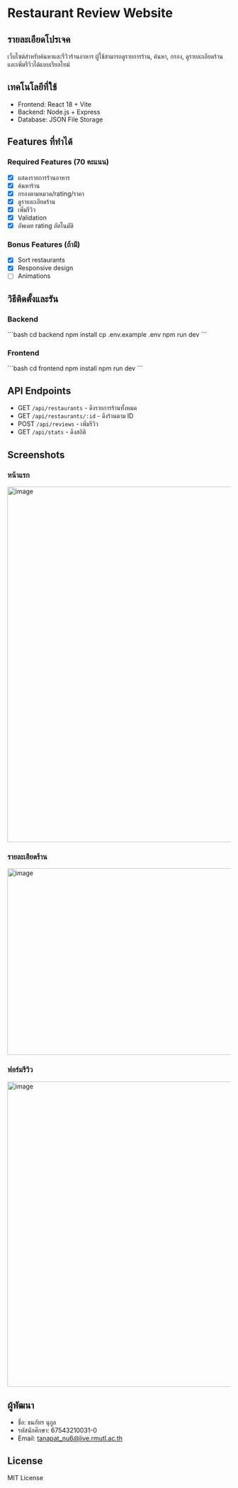 # Restaurant Review Website

## รายละเอียดโปรเจค
เว็บไซต์สำหรับค้นหาและรีวิวร้านอาหาร ผู้ใช้สามารถดูรายการร้าน, ค้นหา, กรอง, ดูรายละเอียดร้าน และเพิ่มรีวิวได้แบบเรียลไทม์

## เทคโนโลยีที่ใช้
- Frontend: React 18 + Vite
- Backend: Node.js + Express
- Database: JSON File Storage

## Features ที่ทำได้
### Required Features (70 คะแนน)
- [x] แสดงรายการร้านอาหาร
- [x] ค้นหาร้าน
- [x] กรองตามหมวด/rating/ราคา
- [x] ดูรายละเอียดร้าน
- [x] เพิ่มรีวิว
- [x] Validation
- [x] อัพเดท rating อัตโนมัติ

### Bonus Features (ถ้ามี)
- [x] Sort restaurants
- [x] Responsive design
- [ ] Animations

## วิธีติดตั้งและรัน

### Backend
\`\`\`bash
cd backend
npm install
cp .env.example .env
npm run dev
\`\`\`

### Frontend
\`\`\`bash
cd frontend
npm install
npm run dev
\`\`\`

## API Endpoints
- GET `/api/restaurants` - ดึงรายการร้านทั้งหมด
- GET `/api/restaurants/:id` - ดึงร้านตาม ID
- POST `/api/reviews` - เพิ่มรีวิว
- GET `/api/stats` - ดึงสถิติ

## Screenshots
### หน้าแรก
<img width="1200" height="800" alt="image" src="https://github.com/user-attachments/assets/94c06768-38f3-4a3d-9227-102fa014c052" />


### รายละเอียดร้าน
<img width="1200" height="420" alt="image" src="https://github.com/user-attachments/assets/fd0d1136-b6f4-4f2c-8a2d-f9cad63d6b69" />



### ฟอร์มรีวิว
<img width="1137" height="687" alt="image" src="https://github.com/user-attachments/assets/58c386c9-6fcf-44c9-8489-856afcda3d9f" />


## ผู้พัฒนา
- ชื่อ: ธนภัทร นุกูล
- รหัสนักศึกษา: 67543210031-0
- Email: tanapat_nu6@live.rmutl.ac.th

## License
MIT License
